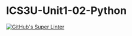 # ICS3U-Unit1-02-Python

[![GitHub's Super Linter](https://github.com/noah-mccaskill/ICS3U-Unit1-02-Python/workflows/GitHub's%20Super%20Linter/badge.svg)](https://github.com/noah-mccaskill/ICS3U-Unit1-02-Python/actions)
